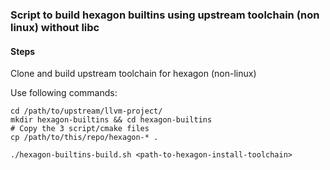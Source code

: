 ### Script to build hexagon builtins using upstream toolchain (non linux) without libc

#### Steps

Clone and build upstream toolchain for hexagon (non-linux)

Use following commands:
```
cd /path/to/upstream/llvm-project/
mkdir hexagon-builtins && cd hexagon-builtins
# Copy the 3 script/cmake files
cp /path/to/this/repo/hexagon-* .

./hexagon-builtins-build.sh <path-to-hexagon-install-toolchain>
```
